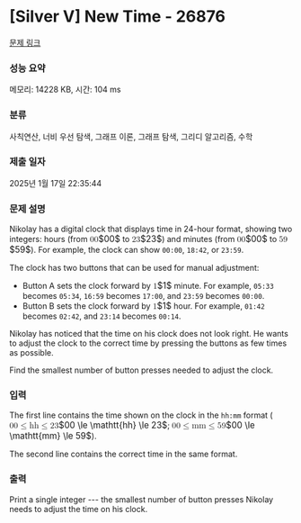# [Silver V] New Time - 26876 

[문제 링크](https://www.acmicpc.net/problem/26876) 

### 성능 요약

메모리: 14228 KB, 시간: 104 ms

### 분류

사칙연산, 너비 우선 탐색, 그래프 이론, 그래프 탐색, 그리디 알고리즘, 수학

### 제출 일자

2025년 1월 17일 22:35:44

### 문제 설명

<p>Nikolay has a digital clock that displays time in 24-hour format, showing two integers: hours (from <mjx-container class="MathJax" jax="CHTML" style="font-size: 109%; position: relative;"><mjx-math class="MJX-TEX" aria-hidden="true"><mjx-mn class="mjx-n"><mjx-c class="mjx-c30"></mjx-c><mjx-c class="mjx-c30"></mjx-c></mjx-mn></mjx-math><mjx-assistive-mml unselectable="on" display="inline"><math xmlns="http://www.w3.org/1998/Math/MathML"><mn>00</mn></math></mjx-assistive-mml><span aria-hidden="true" class="no-mathjax mjx-copytext">$00$</span></mjx-container> to <mjx-container class="MathJax" jax="CHTML" style="font-size: 109%; position: relative;"><mjx-math class="MJX-TEX" aria-hidden="true"><mjx-mn class="mjx-n"><mjx-c class="mjx-c32"></mjx-c><mjx-c class="mjx-c33"></mjx-c></mjx-mn></mjx-math><mjx-assistive-mml unselectable="on" display="inline"><math xmlns="http://www.w3.org/1998/Math/MathML"><mn>23</mn></math></mjx-assistive-mml><span aria-hidden="true" class="no-mathjax mjx-copytext">$23$</span></mjx-container>) and minutes (from <mjx-container class="MathJax" jax="CHTML" style="font-size: 109%; position: relative;"><mjx-math class="MJX-TEX" aria-hidden="true"><mjx-mn class="mjx-n"><mjx-c class="mjx-c30"></mjx-c><mjx-c class="mjx-c30"></mjx-c></mjx-mn></mjx-math><mjx-assistive-mml unselectable="on" display="inline"><math xmlns="http://www.w3.org/1998/Math/MathML"><mn>00</mn></math></mjx-assistive-mml><span aria-hidden="true" class="no-mathjax mjx-copytext">$00$</span></mjx-container> to <mjx-container class="MathJax" jax="CHTML" style="font-size: 109%; position: relative;"><mjx-math class="MJX-TEX" aria-hidden="true"><mjx-mn class="mjx-n"><mjx-c class="mjx-c35"></mjx-c><mjx-c class="mjx-c39"></mjx-c></mjx-mn></mjx-math><mjx-assistive-mml unselectable="on" display="inline"><math xmlns="http://www.w3.org/1998/Math/MathML"><mn>59</mn></math></mjx-assistive-mml><span aria-hidden="true" class="no-mathjax mjx-copytext">$59$</span></mjx-container>). For example, the clock can show <code>00:00</code>, <code>18:42</code>, or <code>23:59</code>.</p>

<p>The clock has two buttons that can be used for manual adjustment:</p>

<ul>
	<li>Button A sets the clock forward by <mjx-container class="MathJax" jax="CHTML" style="font-size: 109%; position: relative;"><mjx-math class="MJX-TEX" aria-hidden="true"><mjx-mn class="mjx-n"><mjx-c class="mjx-c31"></mjx-c></mjx-mn></mjx-math><mjx-assistive-mml unselectable="on" display="inline"><math xmlns="http://www.w3.org/1998/Math/MathML"><mn>1</mn></math></mjx-assistive-mml><span aria-hidden="true" class="no-mathjax mjx-copytext">$1$</span></mjx-container> minute. For example, <code>05:33</code> becomes <code>05:34</code>, <code>16:59</code> becomes <code>17:00</code>, and <code>23:59</code> becomes <code>00:00</code>.</li>
	<li>Button B sets the clock forward by <mjx-container class="MathJax" jax="CHTML" style="font-size: 109%; position: relative;"><mjx-math class="MJX-TEX" aria-hidden="true"><mjx-mn class="mjx-n"><mjx-c class="mjx-c31"></mjx-c></mjx-mn></mjx-math><mjx-assistive-mml unselectable="on" display="inline"><math xmlns="http://www.w3.org/1998/Math/MathML"><mn>1</mn></math></mjx-assistive-mml><span aria-hidden="true" class="no-mathjax mjx-copytext">$1$</span></mjx-container> hour. For example, <code>01:42</code> becomes <code>02:42</code>, and <code>23:14</code> becomes <code>00:14</code>.</li>
</ul>

<p>Nikolay has noticed that the time on his clock does not look right. He wants to adjust the clock to the correct time by pressing the buttons as few times as possible.</p>

<p>Find the smallest number of button presses needed to adjust the clock.</p>

### 입력 

 <p>The first line contains the time shown on the clock in the <code>hh:mm</code> format (<mjx-container class="MathJax" jax="CHTML" style="font-size: 109%; position: relative;"><mjx-math class="MJX-TEX" aria-hidden="true"><mjx-mn class="mjx-n"><mjx-c class="mjx-c30"></mjx-c><mjx-c class="mjx-c30"></mjx-c></mjx-mn><mjx-mo class="mjx-n" space="4"><mjx-c class="mjx-c2264"></mjx-c></mjx-mo><mjx-texatom space="4" texclass="ORD"><mjx-mi class="mjx-ty"><mjx-c class="mjx-c1D691 TEX-T"></mjx-c><mjx-c class="mjx-c1D691 TEX-T"></mjx-c></mjx-mi></mjx-texatom><mjx-mo class="mjx-n" space="4"><mjx-c class="mjx-c2264"></mjx-c></mjx-mo><mjx-mn class="mjx-n" space="4"><mjx-c class="mjx-c32"></mjx-c><mjx-c class="mjx-c33"></mjx-c></mjx-mn></mjx-math><mjx-assistive-mml unselectable="on" display="inline"><math xmlns="http://www.w3.org/1998/Math/MathML"><mn>00</mn><mo>≤</mo><mrow data-mjx-texclass="ORD"><mi mathvariant="monospace">hh</mi></mrow><mo>≤</mo><mn>23</mn></math></mjx-assistive-mml><span aria-hidden="true" class="no-mathjax mjx-copytext">$00 \le \mathtt{hh} \le 23$</span></mjx-container>; <mjx-container class="MathJax" jax="CHTML" style="font-size: 109%; position: relative;"><mjx-math class="MJX-TEX" aria-hidden="true"><mjx-mn class="mjx-n"><mjx-c class="mjx-c30"></mjx-c><mjx-c class="mjx-c30"></mjx-c></mjx-mn><mjx-mo class="mjx-n" space="4"><mjx-c class="mjx-c2264"></mjx-c></mjx-mo><mjx-texatom space="4" texclass="ORD"><mjx-mi class="mjx-ty"><mjx-c class="mjx-c1D696 TEX-T"></mjx-c><mjx-c class="mjx-c1D696 TEX-T"></mjx-c></mjx-mi></mjx-texatom><mjx-mo class="mjx-n" space="4"><mjx-c class="mjx-c2264"></mjx-c></mjx-mo><mjx-mn class="mjx-n" space="4"><mjx-c class="mjx-c35"></mjx-c><mjx-c class="mjx-c39"></mjx-c></mjx-mn></mjx-math><mjx-assistive-mml unselectable="on" display="inline"><math xmlns="http://www.w3.org/1998/Math/MathML"><mn>00</mn><mo>≤</mo><mrow data-mjx-texclass="ORD"><mi mathvariant="monospace">mm</mi></mrow><mo>≤</mo><mn>59</mn></math></mjx-assistive-mml><span aria-hidden="true" class="no-mathjax mjx-copytext">$00 \le \mathtt{mm} \le 59$</span></mjx-container>).</p>

<p>The second line contains the correct time in the same format.</p>

### 출력 

 <p>Print a single integer --- the smallest number of button presses Nikolay needs to adjust the time on his clock.</p>

